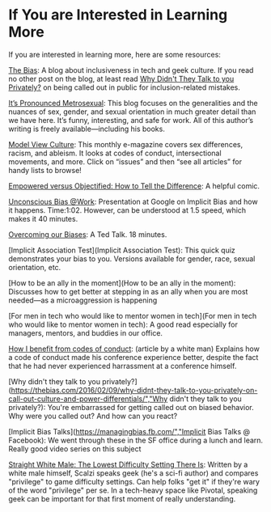 # If You are Interested in Learning More

If you are interested in learning more, here are some resources:

[The Bias](http://thebias.com/): A blog about inclusiveness in tech and geek culture. If you read no other post on the blog, at least read [Why Didn't They Talk to you Privately?](http://thebias.com/2016/02/09/why-didnt-they-talk-to-you-privately-on-call-out-culture-and-power-differentials/) on being called out in public for inclusion-related mistakes.

[It’s Pronounced Metrosexual](https://www.google.com/url?q=http://itspronouncedmetrosexual.com/&sa=D&ust=1454345389673000&usg=AFQjCNFdPOgKazza5iKdNTaGZYUiOxmtyQ): This blog focuses on the generalities and the nuances of sex, gender, and sexual orientation in much greater detail than we have here. It’s funny, interesting, and safe for work. All of this author’s writing is freely available—including his books.

[Model View Culture](https://www.google.com/url?q=https://modelviewculture.com/&sa=D&ust=1454345389674000&usg=AFQjCNF6B-zi908X8tLZTiixpC7kvosq3A): This monthly e-magazine covers sex differences, racism, and ableism. It looks at codes of conduct, intersectional movements, and more. Click on “issues” and then “see all articles” for handy lists to browse!

[Empowered versus Objectified: How to Tell the Difference](http://everydayfeminism.com/2015/04/empowered-vs-objectified/): A helpful comic. 

[Unconscious Bias @Work](https://www.youtube.com/watch?v=nLjFTHTgEVU):	Presentation at Google on Implicit Bias and how it happens. Time:1:02. However, can be understood at 1.5 speed, which makes it 40 minutes.

[Overcoming our Biases](http://www.ted...ign=tedspread): A Ted Talk. 18 minutes. 

[Implicit Association Test](Implicit Association Test): This quick quiz demonstrates your bias to you. Versions available for gender, race, sexual orientation, etc.

[How to be an ally in the moment](How to be an ally in the moment): Discusses how to get better at stepping in as an ally when you are most needed—as a microaggression is happening

[For men in tech who would like to mentor women in tech](For men in tech who would like to mentor women in tech):	A good read especially for managers, mentors, and buddies in our office.

[How I benefit from codes of conduct](https://medium...10#.oni8rx1ig): (article by a white man) Explains how a code of conduct made his conference experience better, despite the fact that he had never experienced harrassment at a conference himself.

[Why didn't they talk to you privately?](https://thebias.com/2016/02/09/why-didnt-they-talk-to-you-privately-on-call-out-culture-and-power-differentials/","Why didn't they talk to you privately?):	You're embarrassed for getting called out on biased behavior. Why were you called out? And how can you react?

[Implicit Bias Talks](https://managingbias.fb.com/","Implicit Bias Talks @ Facebook):	We went through these in the SF office during a lunch and learn. Really good video series on this subject

[Straight White Male: The Lowest Difficulty Setting There Is](http://whatever.scalzi.com/2012/05/15/straight-white-male-the-lowest-difficulty-setting-there-is/):	Written by a white male himself, Scalzi speaks geek (he's a sci-fi author) and compares "privilege" to game difficulty settings. Can help folks "get it" if they're wary of the word "privilege" per se. In a tech-heavy space like Pivotal, speaking geek can be important for that first moment of really understanding.
